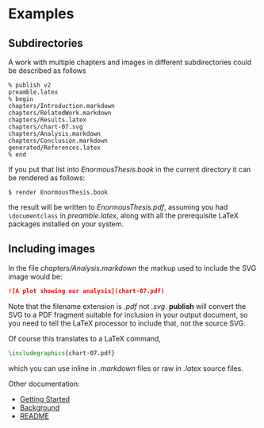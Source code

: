 Examples
========

Subdirectories
--------------

A work with multiple chapters and images in different subdirectories could be
described as follows

```
% publish v2
preamble.latex
% begin
chapters/Introduction.markdown
chapters/RelatedWork.markdown
chapters/Results.latex
chapters/chart-07.svg
chapters/Analysis.markdown
chapters/Conclusion.markdown
generated/References.latex
% end
```

If you put that list into _EnormousThesis.book_ in the current directory it
can be rendered as follows:

```
$ render EnormousThesis.book
```

the result will be written to _EnormousThesis.pdf_, assuming you had
`\documentclass` in _preamble.latex_, along with all the prerequisite LaTeX
packages installed on your system.

Including images
----------------

In the file _chapters/Analysis.markdown_ the markup used to include the SVG
image would be:

```markdown
![A plot showing our analysis](chart-07.pdf)
```

Note that the filename extension is _.pdf_ not _.svg_. **publish** will
convert the SVG to a PDF fragment suitable for inclusion in your output
document, so you need to tell the LaTeX processor to include that, not the
source SVG.

Of course this translates to a LaTeX command,

```latex
\includegraphics{chart-07.pdf}
```

which you can use inline in _.markdown_ files or raw in _.latex_ source files.

Other documentation:

-   [Getting Started](Tutorial.markdown)
-   [Background](Background.markdown)
-   [README](../README.markdown)

